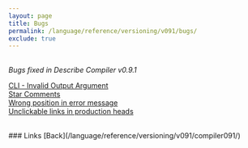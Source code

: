 ```yaml
---
layout: page
title: Bugs
permalink: /language/reference/versioning/v091/bugs/
exclude: true
---
```

<br>_Bugs fixed in Describe Compiler v0.9.1_

[CLI - Invalid Output Argument](/language/reference/versioning/v091/bugs/bug-1/)<br>
[Star Comments](/language/reference/versioning/v091/bugs/bug-2/)<br>
[Wrong position in error message](/language/reference/versioning/v091/bugs/bug-3/)<br>
[Unclickable links in production heads](/language/reference/versioning/v091/bugs/bug-4/)<br>

<br>
### Links
[Back](/language/reference/versioning/v091/compiler091/)
